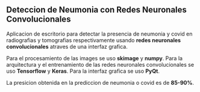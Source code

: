 ## Deteccion de Neumonia con Redes Neuronales Convolucionales

Aplicacion de escritorio para detectar la presencia de neumonia y covid en radiografias y tomografias respectivamente usando **redes neuronales convolucionales** atraves de una interfaz grafica.

Para el procesamiento de las images se uso **skimage** y **numpy**. Para la arquitectura y el entrenamiento de las redes neuronales convolucionales se uso **Tensorflow** y **Keras**. Para la interfaz grafica se uso **PyQt**.

La presicion obtenida en la prediccion de neumonia o covid es de **85-90%**.